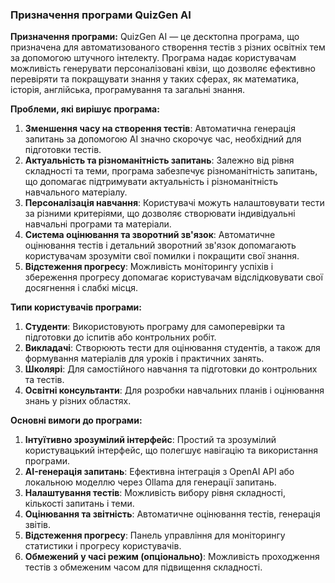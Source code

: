 ### **Призначення програми QuizGen AI**

**Призначення програми:**
QuizGen AI — це десктопна програма, що призначена для автоматизованого створення тестів з різних освітніх тем за допомогою штучного інтелекту. Програма надає користувачам можливість генерувати персоналізовані квізи, що дозволяє ефективно перевіряти та покращувати знання у таких сферах, як математика, історія, англійська, програмування та загальні знання.

**Проблеми, які вирішує програма:**

1. **Зменшення часу на створення тестів**: Автоматична генерація запитань за допомогою AI значно скорочує час, необхідний для підготовки тестів.
2. **Актуальність та різноманітність запитань**: Залежно від рівня складності та теми, програма забезпечує різноманітність запитань, що допомагає підтримувати актуальність і різноманітність навчального матеріалу.
3. **Персоналізація навчання**: Користувачі можуть налаштовувати тести за різними критеріями, що дозволяє створювати індивідуальні навчальні програми та матеріали.
4. **Система оцінювання та зворотний зв'язок**: Автоматичне оцінювання тестів і детальний зворотний зв'язок допомагають користувачам зрозуміти свої помилки і покращити свої знання.
5. **Відстеження прогресу**: Можливість моніторингу успіхів і збереження прогресу допомагає користувачам відслідковувати свої досягнення і слабкі місця.

**Типи користувачів програми:**

1. **Студенти**: Використовують програму для самоперевірки та підготовки до іспитів або контрольних робіт.
2. **Викладачі**: Створюють тести для оцінювання студентів, а також для формування матеріалів для уроків і практичних занять.
3. **Школярі**: Для самостійного навчання та підготовки до контрольних та тестів.
4. **Освітні консультанти**: Для розробки навчальних планів і оцінювання знань у різних областях.

**Основні вимоги до програми:**

1. **Інтуїтивно зрозумілий інтерфейс**: Простий та зрозумілий користувацький інтерфейс, що полегшує навігацію та використання програми.
2. **AI-генерація запитань**: Ефективна інтеграція з OpenAI API або локальною моделлю через Ollama для генерації запитань.
3. **Налаштування тестів**: Можливість вибору рівня складності, кількості запитань і теми.
4. **Оцінювання та звітність**: Автоматичне оцінювання тестів, генерація звітів.
5. **Відстеження прогресу**: Панель управління для моніторингу статистики і прогресу користувачів.
6. **Обмежений у часі режим (опціонально)**: Можливість проходження тестів з обмеженим часом для підвищення складності.
